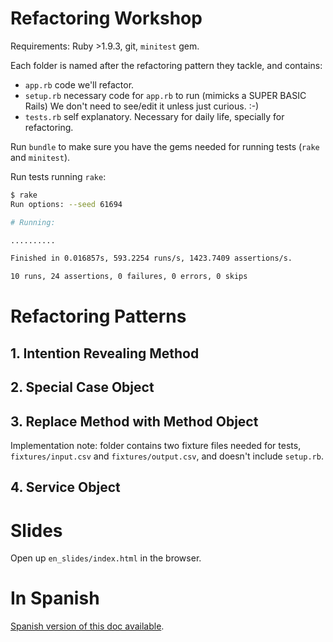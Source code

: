 # Refactoring Workshop

Requirements: Ruby >1.9.3, git, `minitest` gem.

Each folder is named after the refactoring pattern they tackle, and contains:

* `app.rb` code we'll refactor.
* `setup.rb` necessary code for `app.rb` to run (mimicks a SUPER BASIC Rails)
  We don't need to see/edit it unless just curious. :-)
* `tests.rb` self explanatory. Necessary for daily life, specially for
  refactoring.

Run `bundle` to make sure you have the gems needed for running tests (`rake`
and `minitest`).

Run tests running `rake`:

```bash
$ rake
Run options: --seed 61694

# Running:

..........

Finished in 0.016857s, 593.2254 runs/s, 1423.7409 assertions/s.

10 runs, 24 assertions, 0 failures, 0 errors, 0 skips
```

# Refactoring Patterns

## 1. Intention Revealing Method

## 2. Special Case Object

## 3. Replace Method with Method Object

Implementation note: folder contains two fixture files needed for tests,
`fixtures/input.csv` and `fixtures/output.csv`, and doesn't include `setup.rb`.

## 4. Service Object


# Slides

Open up `en_slides/index.html` in the browser.


# In Spanish

[Spanish version of this doc available](https://github.com/tute/refactoring-workshop/blob/master/README.es.md).
